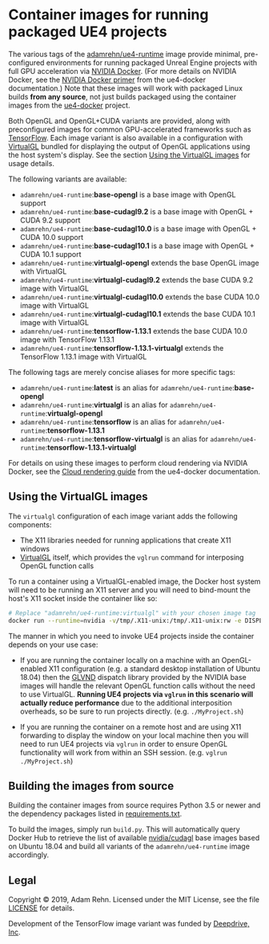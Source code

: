 Container images for running packaged UE4 projects
==================================================

The various tags of the [adamrehn/ue4-runtime](https://hub.docker.com/r/adamrehn/ue4-runtime) image provide minimal, pre-configured environments for running packaged Unreal Engine projects with full GPU acceleration via [NVIDIA Docker](https://github.com/NVIDIA/nvidia-docker). (For more details on NVIDIA Docker, see the [NVIDIA Docker primer](https://adamrehn.com/docs/ue4-docker/read-these-first/nvidia-docker-primer) from the ue4-docker documentation.) Note that these images will work with packaged Linux builds **from any source**, not just builds packaged using the container images from the [ue4-docker](https://github.com/adamrehn/ue4-docker) project.

Both OpenGL and OpenGL+CUDA variants are provided, along with preconfigured images for common GPU-accelerated frameworks such as [TensorFlow](https://www.tensorflow.org/). Each image variant is also available in a configuration with [VirtualGL](https://www.virtualgl.org/) bundled for displaying the output of OpenGL applications using the host system's display. See the section [Using the VirtualGL images](#using-the-VirtualGL-images) for usage details.

The following variants are available:

- `adamrehn/ue4-runtime`:**base-opengl** is a base image with OpenGL support
- `adamrehn/ue4-runtime`:**base-cudagl9.2** is a base image with OpenGL + CUDA 9.2 support
- `adamrehn/ue4-runtime`:**base-cudagl10.0** is a base image with OpenGL + CUDA 10.0 support
- `adamrehn/ue4-runtime`:**base-cudagl10.1** is a base image with OpenGL + CUDA 10.1 support
- `adamrehn/ue4-runtime`:**virtualgl-opengl** extends the base OpenGL image with VirtualGL
- `adamrehn/ue4-runtime`:**virtualgl-cudagl9.2** extends the base CUDA 9.2 image with VirtualGL
- `adamrehn/ue4-runtime`:**virtualgl-cudagl10.0** extends the base CUDA 10.0 image with VirtualGL
- `adamrehn/ue4-runtime`:**virtualgl-cudagl10.1** extends the base CUDA 10.1 image with VirtualGL
- `adamrehn/ue4-runtime`:**tensorflow-1.13.1** extends the base CUDA 10.0 image with TensorFlow 1.13.1
- `adamrehn/ue4-runtime`:**tensorflow-1.13.1-virtualgl** extends the TensorFlow 1.13.1 image with VirtualGL

The following tags are merely concise aliases for more specific tags:

- `adamrehn/ue4-runtime`:**latest** is an alias for `adamrehn/ue4-runtime`:**base-opengl**
- `adamrehn/ue4-runtime`:**virtualgl** is an alias for `adamrehn/ue4-runtime`:**virtualgl-opengl**
- `adamrehn/ue4-runtime`:**tensorflow** is an alias for `adamrehn/ue4-runtime`:**tensorflow-1.13.1**
- `adamrehn/ue4-runtime`:**tensorflow-virtualgl** is an alias for `adamrehn/ue4-runtime`:**tensorflow-1.13.1-virtualgl**

For details on using these images to perform cloud rendering via NVIDIA Docker, see the [Cloud rendering guide](https://adamrehn.com/docs/ue4-docker/use-cases/cloud-rendering) from the ue4-docker documentation.


## Using the VirtualGL images

The `virtualgl` configuration of each image variant adds the following components:

- The X11 libraries needed for running applications that create X11 windows
- [VirtualGL](https://www.virtualgl.org/) itself, which provides the `vglrun` command for interposing OpenGL function calls

To run a container using a VirtualGL-enabled image, the Docker host system will need to be running an X11 server and you will need to bind-mount the host's X11 socket inside the container like so:

```bash
# Replace "adamrehn/ue4-runtime:virtualgl" with your chosen image tag
docker run --runtime=nvidia -v/tmp/.X11-unix:/tmp/.X11-unix:rw -e DISPLAY adamrehn/ue4-runtime:virtualgl bash
```

The manner in which you need to invoke UE4 projects inside the container depends on your use case:

- If you are running the container locally on a machine with an OpenGL-enabled X11 configuration (e.g. a standard desktop installation of Ubuntu 18.04) then the [GLVND](https://github.com/NVIDIA/libglvnd) dispatch library provided by the NVIDIA base images will handle the relevant OpenGL function calls without the need to use VirtualGL. **Running UE4 projects via `vglrun` in this scenario will actually reduce performance** due to the additional interposition overheads, so be sure to run projects directly. (e.g. `./MyProject.sh`)

- If you are running the container on a remote host and are using X11 forwarding to display the window on your local machine then you will need to run UE4 projects via `vglrun` in order to ensure OpenGL functionality will work from within an SSH session. (e.g. `vglrun ./MyProject.sh`)


## Building the images from source

Building the container images from source requires Python 3.5 or newer and the dependency packages listed in [requirements.txt](https://github.com/adamrehn/ue4-runtime/blob/master/requirements.txt).

To build the images, simply run `build.py`. This will automatically query Docker Hub to retrieve the list of available [nvidia/cudagl](https://hub.docker.com/r/nvidia/cudagl) base images based on Ubuntu 18.04 and build all variants of the `adamrehn/ue4-runtime` image accordingly.


## Legal

Copyright &copy; 2019, Adam Rehn. Licensed under the MIT License, see the file [LICENSE](https://github.com/adamrehn/ue4-runtime/blob/master/LICENSE) for details.

Development of the TensorFlow image variant was funded by [Deepdrive, Inc](https://deepdrive.io/).
